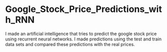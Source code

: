 # Google_Stock_Price_Predictions_with_RNN
I made an artificial intelligence that tries to predict the google stock price using recurrent neural networks. I made predictions using the test and train data sets and compared these predictions with the real prices.
